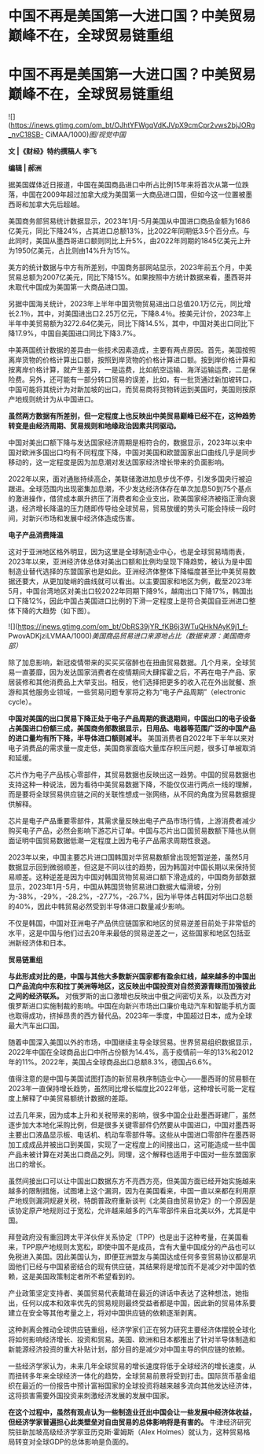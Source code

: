 # 中国不再是美国第一大进口国？中美贸易巅峰不在，全球贸易链重组

# 中国不再是美国第一大进口国？中美贸易巅峰不在，全球贸易链重组

![](https://inews.gtimg.com/om_bt/OJhtYFWgqVdKJVpX9cmCpr2vws2bjJORg_nvC18SB-
CiMAA/1000)_图/视觉中国_

**文 |《财经》特约撰稿人 李飞**

**编辑 | 郝洲**

据美国媒体近日报道，中国在美国商品进口中所占比例15年来将首次从第一位跌落，中国在2009年超过加拿大成为美国第一大商品进口国，但如今这一位置被墨西哥和加拿大先后超越。

美国商务部贸易统计数据显示，2023年1月-5月美国从中国进口商品金额为1686亿美元，同比下降24%，占其进口总额13%，比2022年同期低3.5个百分点。与此同时，美国从墨西哥进口额则同比上升5%，由2022年同期的1845亿美元上升为1950亿美元，占比则由14%升为15%。

美方的统计数据与中方有所差别，中国商务部网站显示，2023年前五个月，中美贸易总额为2007亿美元，同比下降15%。如果按照中方统计数据来看，墨西哥并未取代中国成为美国第一大商品进口国。

另据中国海关统计，2023年上半年中国货物贸易进出口总值20.1万亿元，同比增长2.1％，其中，对美国进出口2.25万亿元，下降8.4％。按美元计价，2023年上半年中美贸易额为3272.64亿美元，同比下降14.5%，其中，中国对美出口同比下降17.9%，中国自美国进口同比下降3.7%。

中美两国统计数据的差异由一些技术因素造成，主要有两点原因。首先，美国按照离岸货物的价格计算出口额，按照到岸货物的价格计算进口额。按到岸价格计算和按离岸价格计算，就产生差异，一是运费，比如航空运输、海洋运输运费，二是保险费。另外，还可能有一部分转口贸易的误差，比如，有一批货通过新加坡转口，中国可能将其统计为对新加坡的出口，而贸易商将货物转运到美国时，美国则按原产地规则统计为从中国进口。

**虽然两方数据有所差别，但一定程度上也反映出中美贸易巅峰已经不在，这种趋势转变是由经济周期、贸易规则和地缘政治因素共同驱动。**

中国对美出口额下降与发达国家经济周期是相符合的，数据显示，2023年以来中国对欧洲多国出口均有不同程度下降，中国对美国和欧盟国家出口曲线几乎是同步移动的，这一定程度是因为加息潮对发达国家经济增长带来的负面影响。

2022年以来，面对通胀持续高企，美联储激进加息步伐不停，引发多国央行被迫跟进。全球范围内出现密集加息潮，不少发达经济体存在单次加息50到75个基点的激进操作，借贷成本飙升挤压了消费者和企业支出，欧美国家经济被指正滑向衰退，经济增长降温的压力随即传导给全球贸易，贸易放缓的势头可能会持续一段时间，对新兴市场和发展中经济体造成伤害。

**电子产品消费降温**

这对于亚洲地区格外明显，因为这里是全球制造业中心，也是全球贸易晴雨表，2023年以来，亚洲经济体总体对美出口额和比例均呈现下降趋势，被认为是中国制造业替代选择的东盟国家也是如此。亚洲经济体整体下降幅度甚至比中美贸易数据还要大，从更加陡峭的曲线就可以看出。以主要国家和地区为例，截至2023年5月，中国台湾地区对美出口较2022年同期下降9%，越南出口下降17%，韩国出口下降12%，因此中国占美国进口比例的下滑一定程度上是符合美国自亚洲进口整体下降的大趋势（如下图）。

![](https://inews.gtimg.com/om_bt/ObRS39jYR_fKB6j3WTuQHkNAyK9j1_f-
PwovADKjziLVMAA/1000)_美国商品贸易进口来源地占比（数据来源：美国商务部）_

除了加息影响，新冠疫情带来的买买买宿醉也在扭曲贸易数据。几个月来，全球贸易一直萎靡，因为发达国家消费者在疫情期间大肆挥霍之后，不再在电子产品、家居装修和其他消费品上大举支出。相反，他们选择把更多的收入花在外出就餐、旅游和其他服务业领域，一些贸易问题专家将之称为“电子产品周期”（electronic
cycle）。

**中国对美国的出口贸易下降正处于电子产品周期的衰退期间，中国出口的电子设备占美国进口份额三成，美国商务部数据显示，日用品、电器等范围广泛的中国产品的进口量均有所下降，半导体进口额则减半。**
美国消费者自2022年下半年以来对电子消费品的需求量一度走低，美国商家面临大量库存积压问题，很多订单被取消和延缓。

芯片作为电子产品核心零部件，其贸易数据也反映出这一趋势。中国的贸易数据也支持这种一种说法，因为看待中美贸易数据下降，不能仅仅进行两点一线的理解，而是要将全球贸易供应链之间的关联性想成一张网络，从不同的角度为贸易数据提供解释。

芯片是电子产品重要零部件，其需求量反映出电子产品市场行情，上游消费者减少购买电子产品，必然会影响下游芯片订单。中国与芯片出口国贸易数额下降也从侧面证明中国贸易数据低潮一定程度上因为电子产品需求周期性衰退。

2023年以来，中国主要芯片进口国韩国对华贸易数额曾出现短暂逆差，虽然5月数据显示回到微弱顺差，但这是不同以往的趋势，因为韩国对中国长期以来保持贸易顺差。这种逆差是因为中国对韩国货物贸易进口额下滑造成的，中国商务部数据显示，2023年1月-5月，中国从韩国货物贸易进口数据大幅滑坡，分别为-38%，-29%，-28.2%，-27.7%，-26.7%，因为半导体占韩国对华出口总额的40%，因此中韩贸易必然受到半导体进口数量减少影响。

不仅是韩国，中国对亚洲电子产品供应链国家和地区的贸易逆差目前处于非常低的水平，这是中国与他们过去20年来最低的贸易逆差之一，这些国家和地区包括亚洲新经济体和日本。

**贸易链重组**

**与此形成对比的是，中国与其他大多数新兴国家都有盈余红线，越来越多的中国出口产品流向中东和拉丁美洲等地区，这反映出中国投资对自然资源青睐而加强彼此之间的经济联系。**
对俄罗斯的出口激增也反映出中俄之间密切关系，以及西方对俄罗斯进口实施制裁的影响。中国在向新兴市场出口廉价电动汽车和智能手机方面也取得成功，挤掉昂贵的西方替代品。2023年一季度，中国超过日本，成为全球最大汽车出口国。

随着中国深入美国以外的市场，中国继续主导全球贸易。世界贸易组织数据显示，2022年中国在全球商品出口中所占份额为14.4%，高于疫情前一年的13%和2012年的11%。2022年，美国占全球商品出口总额8.3%，德国占6.6%。

值得注意的是中国与美国试图打造的新贸易秩序制造业中心——墨西哥的贸易额在2023年一直保持增长趋势，虽然同比增长幅度比2022年低，这种增长可能一定程度上解释了中美贸易额统计数据的差距。

过去几年来，因为成本上升和关税带来的影响，很多中国企业赴墨西哥建厂，虽然逐步加大本地化采购比例，但是很多关键零部件仍然要从中国进口，中国对墨西哥主要出口液晶显示板、电话机、机动车零部件等。这些从中国进口零部件在墨西哥加工成成品并被出口到美国，实现了一定程度上的间接出口，这可能造成一些中国产品未被计算在对美出口商品之列。同理，这个解释也适用于中国对一些东盟国家出口的增长。

虽然间接出口可以让中国出口数据东方不亮西方亮，但美国方面已经开始实施越来越多的限制措施，试图堵上这个漏洞，因为在美国看来，中国一直以来都在利用原产地规则漏洞规避关税，特朗普政府重新谈判《北美自由贸易协定》的一个原因是该协定原产地规则过于宽松，允许越来越多的汽车零部件来自北美以外，尤其是中国。

拜登政府没有重回跨太平洋伙伴关系协定（TPP）也是出于这种考量，在美国看来，TPP原产地规则太宽松，即使中国不是成员，含有大量中国成分的产品也可以免税进入美国。因此美国认为，即便亚洲盟友与美国达成任何多变贸易协议都是巩固他们已经与中国紧密结合的现有供应链，其结果将是增加而不是减少对中国的依赖，这是美国政策制定者所不希望看到的。

产业政策坚定支持者、美国贸易代表戴琦在最近的讲话中表达了这种想法，她指出，任何以成本和效率优先的贸易规则最终受益者都是中国，因此新的贸易体系要建立在安全等其他考量之上，将对中国供应链的依赖逐渐剥离。

这种剥离会推动全球供应链重组，经济学家们正在努力研究主要经济体摆脱全球化将如何影响经济增长、投资和贸易。美国、欧洲和日本都推出了针对半导体制造和新能源经济投资的重大补贴计划，部分目的是减少对中国主导的供应链的依赖。

一些经济学家认为，未来几年全球贸易的增长速度将低于全球经济的增长速度，从而扭转多年来全球经济一体化的趋势，全球贸易前景将受到打击。国际货币基金组织在最近的一份报告中预计富裕国家的全球投资将越来越多流向其他发达经济体，这将损害需要外国投资来刺激经济发展的发展中国家。

**在这个过程中，虽然有观点认为一些制造业迁出中国会让一些发展中经济体收益，但经济学家普遍担心此类壁垒对自由贸易的总体影响将是有害的。**
牛津经济研究院驻新加坡高级经济学家亚历克斯·霍姆斯（Alex Holmes）就认为，这种贸易格局转变对全球GDP的总体影响是负面的。

